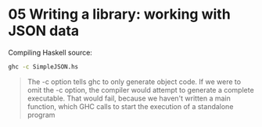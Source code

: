 # 05 Writing a library: working with JSON data

Compiling Haskell source:
```bash
ghc -c SimpleJSON.hs
```
> The -c option tells ghc to only generate object code. If we were to omit the -c option, the compiler would attempt to generate a complete executable. That would fail, because we haven't written a main function, which GHC calls to start the execution of a standalone program